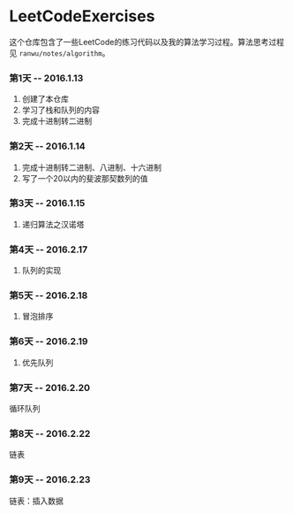# LeetCodeExercises

这个仓库包含了一些LeetCode的练习代码以及我的算法学习过程。算法思考过程见 `ranwu/notes/algorithm`。

### 第1天 -- 2016.1.13

1. 创建了本仓库
2. 学习了栈和队列的内容
3. 完成十进制转二进制

### 第2天 -- 2016.1.14

1. 完成十进制转二进制、八进制、十六进制
2. 写了一个20以内的斐波那契数列的值

### 第3天 -- 2016.1.15

1. 递归算法之汉诺塔

### 第4天 -- 2016.2.17

1. 队列的实现 

### 第5天 -- 2016.2.18

1. 冒泡排序

### 第6天 -- 2016.2.19

1. 优先队列

### 第7天 -- 2016.2.20

循环队列

### 第8天 -- 2016.2.22

链表

### 第9天 -- 2016.2.23

链表：插入数据

